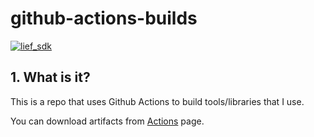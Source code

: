# github-actions-builds

[![lief_sdk](https://github.com/HyperSine/github-actions-builds/actions/workflows/lief_sdk.yml/badge.svg)](https://github.com/HyperSine/github-actions-builds/actions/workflows/lief_sdk.yml)

## 1. What is it?

This is a repo that uses Github Actions to build tools/libraries that I use.

You can download artifacts from [Actions](https://github.com/HyperSine/github-actions-builds/actions) page.
